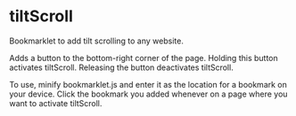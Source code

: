 tiltScroll
==========

Bookmarklet to add tilt scrolling to any website.

Adds a button to the bottom-right corner of the page. Holding this button activates tiltScroll. Releasing the button deactivates tiltScroll.

To use, minify bookmarklet.js and enter it as the location for a bookmark on your device. Click the bookmark you added whenever on a page where you want to activate tiltScroll.
